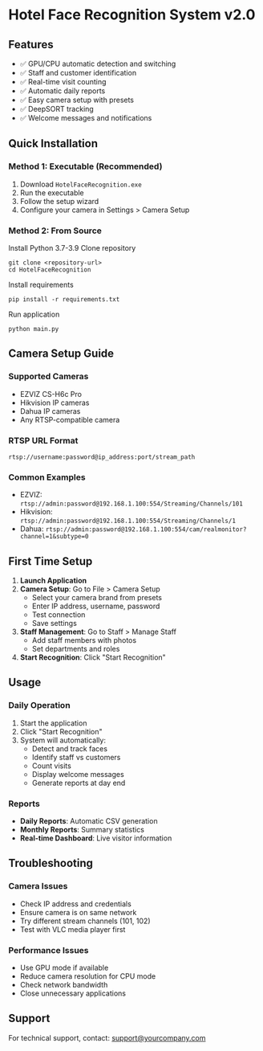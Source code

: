 # Hotel Face Recognition System v2.0

## Features
- ✅ GPU/CPU automatic detection and switching
- ✅ Staff and customer identification
- ✅ Real-time visit counting
- ✅ Automatic daily reports
- ✅ Easy camera setup with presets
- ✅ DeepSORT tracking
- ✅ Welcome messages and notifications

## Quick Installation

### Method 1: Executable (Recommended)
1. Download `HotelFaceRecognition.exe`
2. Run the executable
3. Follow the setup wizard
4. Configure your camera in Settings > Camera Setup

### Method 2: From Source
Install Python 3.7-3.9
Clone repository
```
git clone <repository-url>
cd HotelFaceRecognition
```

Install requirements
```
pip install -r requirements.txt
```

Run application
```
python main.py
```

## Camera Setup Guide

### Supported Cameras
- EZVIZ CS-H6c Pro
- Hikvision IP cameras
- Dahua IP cameras
- Any RTSP-compatible camera

### RTSP URL Format
`rtsp://username:password@ip_address:port/stream_path`

### Common Examples
- EZVIZ: `rtsp://admin:password@192.168.1.100:554/Streaming/Channels/101`
- Hikvision: `rtsp://admin:password@192.168.1.100:554/Streaming/Channels/1`
- Dahua: `rtsp://admin:password@192.168.1.100:554/cam/realmonitor?channel=1&subtype=0`

## First Time Setup

1. **Launch Application**
2. **Camera Setup**: Go to File > Camera Setup
   - Select your camera brand from presets
   - Enter IP address, username, password
   - Test connection
   - Save settings
3. **Staff Management**: Go to Staff > Manage Staff
   - Add staff members with photos
   - Set departments and roles
4. **Start Recognition**: Click "Start Recognition"

## Usage

### Daily Operation
1. Start the application
2. Click "Start Recognition"
3. System will automatically:
   - Detect and track faces
   - Identify staff vs customers
   - Count visits
   - Display welcome messages
   - Generate reports at day end

### Reports
- **Daily Reports**: Automatic CSV generation
- **Monthly Reports**: Summary statistics
- **Real-time Dashboard**: Live visitor information

## Troubleshooting

### Camera Issues
- Check IP address and credentials
- Ensure camera is on same network
- Try different stream channels (101, 102)
- Test with VLC media player first

### Performance Issues
- Use GPU mode if available
- Reduce camera resolution for CPU mode
- Check network bandwidth
- Close unnecessary applications

## Support
For technical support, contact: support@yourcompany.com
